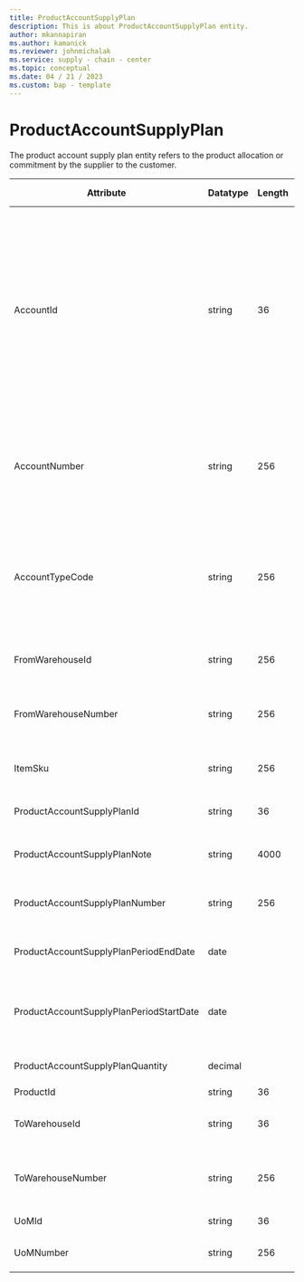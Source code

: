 ```yaml
---
title: ProductAccountSupplyPlan
description: This is about ProductAccountSupplyPlan entity.
author: mkannapiran
ms.author: kamanick
ms.reviewer: johnmichalak
ms.service: supply - chain - center
ms.topic: conceptual
ms.date: 04 / 21 / 2023
ms.custom: bap - template
---
```


# **ProductAccountSupplyPlan**

The product account supply plan entity refers to the product allocation or commitment by the supplier to the customer.


|	Attribute	|	Datatype	|	Length	|	Primary Key	|	Description	|
|---------------|--------|------|----------|-----------|
|	AccountId	|	string	|	36	|	No	|	A unique identifier of an account. The account could be a customer or vendor etc. AccountId is an auto generated Id by Microsoft D365 or Supply chain center. 	|
|	AccountNumber	|	string	|	256	|	No	|	Number or code for the account to quickly search and identify the account in system views.	|
|	AccountTypeCode	|	string	|	256	|	No	|	Account type code indicates the type of account. An account could be Vendor, Customer etc.	|
|	FromWarehouseId	|	string	|	256	|	No	|	The unique Id of the origin warehouse	|
|	FromWarehouseNumber	|	string	|	256	|	No	|	The origin warehouse number for the demand forecast	|
|	ItemSku	|	string	|	256	|	No	|	The stock keeping unit of the product	|
|	ProductAccountSupplyPlanId	|	string	|	36	|	Yes	|	The unique Id of the supply plan	|
|	ProductAccountSupplyPlanNote	|	string	|	4000	|	No	|	Notes or comments for supply plan	|
|	ProductAccountSupplyPlanNumber	|	string	|	256	|	Yes	|	The unique number of the account supply plan	|
|	ProductAccountSupplyPlanPeriodEndDate	|	date	|		|	No	|	The validity or expirty date of this record	|
|	ProductAccountSupplyPlanPeriodStartDate	|	date	|		|	No	|	The beginning or effective start date of this record	|
|	ProductAccountSupplyPlanQuantity	|	decimal	|		|	No	|	The supply plan quantity	|
|	ProductId	|	string	|	36	|	No	|	Product Id	|
|	ToWarehouseId	|	string	|	36	|	No	|	The unique Id of the destination warehouse	|
|	ToWarehouseNumber	|	string	|	256	|	No	|	The unique number of the destination warehouse	|
|	UoMId	|	string	|	36	|	No	|	Unit of measure Id	|
|	UoMNumber	|	string	|	256	|	No	|	Unit of measure ISO code	|
